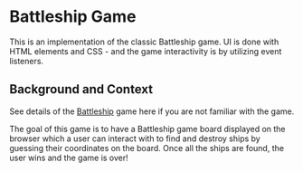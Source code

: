 # Battleship Game

This is an implementation of the classic Battleship game.
UI is done with HTML elements and CSS - and the game interactivity is by utilizing event listeners.

## Background and Context

See details of the [Battleship][battleship] game here if you are not familiar with the game.

The goal of this game is to have a Battleship game board displayed on the browser
which a user can interact with to find and destroy ships by guessing their coordinates
on the board. Once all the ships are found, the user wins and the game is over!


<!-- Live Project link -->


<!-- Links -->
[battleship]: http://en.wikipedia.org/wiki/Battleship_%28game%29

